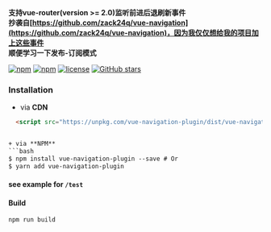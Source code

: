 **支持vue-router(version >= 2.0)监听前进后退刷新事件**  
**抄袭自[https://github.com/zack24q/vue-navigation](https://github.com/zack24q/vue-navigation)，因为我仅仅想给我的项目加上这些事件**  
**顺便学习一下发布-订阅模式**  

[![npm](https://img.shields.io/npm/v/vue-navigation-plugin.svg?style=flat-square)](https://www.npmjs.com/package/vue-navigation-plugin)
[![npm](https://img.shields.io/npm/dt/vue-navigation-plugin.svg?style=flat-square)](https://www.npmjs.com/package/vue-navigation-plugin)
[![license](https://img.shields.io/github/license/shmy/vue-navigation-plugin.svg?style=flat-square)](https://github.com/shmy/vue-navigation-plugin/blob/master/LICENSE.md)
[![GitHub stars](https://img.shields.io/github/stars/shmy/vue-navigation-plugin.svg?style=social&label=Star)](https://github.com/shmy/vue-navigation-plugin)


### **Installation**
+ via **CDN**
``` html
  <script src="https://unpkg.com/vue-navigation-plugin/dist/vue-navigation-plugin.umd.min.js"></script>


+ via **NPM**
```bash
$ npm install vue-navigation-plugin --save # Or
$ yarn add vue-navigation-plugin
```

#### see example for `/test`

#### Build
```bash
npm run build
```
